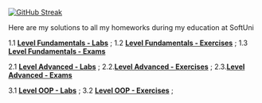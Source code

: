 [![GitHub Streak](https://github-readme-streak-stats.herokuapp.com/?user=DilyanIliev)](https://git.io/streak-stats)

Here are my solutions to all my homeworks during my education at SoftUni 

1.1 [**Level Fundamentals - Labs**](https://github.com/Dilyan-Iliev/SoftUni-Csharp/tree/main/Level-Fundamentals/Labs) ;
1.2 [**Level Fundamentals - Exercises**](https://github.com/Dilyan-Iliev/SoftUni-Csharp/tree/main/Level-Fundamentals/Exercises) ;
1.3 [**Level Fundamentals - Exams**](https://github.com/Dilyan-Iliev/SoftUni-Csharp/tree/main/Level-Fundamentals/Exams)

2.1 [**Level Advanced - Labs**](https://github.com/Dilyan-Iliev/SoftUni-Csharp/tree/main/Level-Advanced/Labs) ;
2.2.[**Level Advanced - Exercises**](https://github.com/Dilyan-Iliev/SoftUni-Csharp/tree/main/Level-Advanced/Exercises) ;
2.3.[**Level Advanced - Exams**](https://github.com/Dilyan-Iliev/SoftUni-Csharp/tree/main/Level-Advanced/Exams)

3.1 [**Level OOP - Labs**](https://github.com/Dilyan-Iliev/SoftUni-Csharp/tree/main/Level-OOP/Labs) ;
3.2 [**Level OOP - Exercises**](https://github.com/Dilyan-Iliev/SoftUni-Csharp/tree/main/Level-OOP/Exercises) ;

